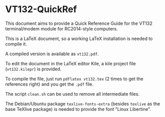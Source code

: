 # VT132-QuickRef

This document aims to provide a Quick Reference Guide for the VT132 terminal/modem module for RC2014-style
computers.

This is a LaTeX document, so a working LaTeX installation is needed to compile it.

A compiled version is available as ```vt132.pdf```.

To edit the document in the LaTeX editor Kile, a kile project file (```vt132.kilepr```) is provided.

To compile the file, just run ```pdflatex vt132.tex``` (2 times to get the references right) and you get the ```.pdf``` file.

The script ```clean.sh``` can be used to remove all intermediate files.

The Debian/Ubuntu package ```texlive-fonts-extra``` (besides ```texlive``` as the base TeXlive package) is needed to provide the font "Linux Libertine".

